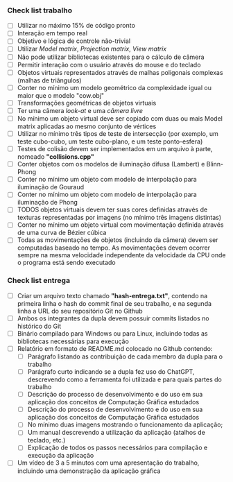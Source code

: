 ### Check list trabalho

- [ ] Utilizar no máximo 15% de código pronto 
- [ ] Interação em tempo real
- [ ] Objetivo e lógica de controle não-trivial
- [ ] Utilizar *Model matrix*, *Projection matrix*, *View matrix*
- [ ] Não pode utilizar bibliotecas existentes para o cálculo de câmera
- [ ] Permitir interação com o usuário através do mouse e do teclado
- [ ] Objetos virtuais representados através de malhas poligonais complexas (malhas de triângulos)
- [ ] Conter no mínimo um modelo geométrico da complexidade igual ou maior que o modelo "cow.obj"
- [ ] Transformações geométricas de objetos virtuais
- [ ] Ter uma câmera *look-at* e uma *câmera livre*
- [ ] No mínimo um objeto virtual deve ser copiado com duas ou mais Model matrix aplicadas ao mesmo conjunto de vértices
- [ ] Utilizar no mínimo três tipos de teste de intersecção (por exemplo, um teste cubo-cubo, um teste cubo-plano, e um teste ponto-esfera)
- [ ]  Testes de colisão devem ser implementados em um arquivo à parte, nomeado **"collisions.cpp"**
- [ ] Conter objetos com os modelos de iluminação difusa (Lambert) e Blinn-Phong
- [ ] Conter no mínimo um objeto com modelo de interpolação para iluminação de Gouraud
- [ ] Conter no mínimo um objeto com modelo de interpolação para iluminação de Phong
- [ ] TODOS objetos virtuais devem ter suas cores definidas através de texturas representadas por imagens (no mínimo três imagens distintas)
- [ ] Conter no mínimo um objeto virtual com movimentação definida através de uma curva de Bézier cúbica
- [ ] Todas as movimentações de objetos (incluindo da câmera) devem ser computadas baseado no tempo. As movimentações devem ocorrer sempre na mesma velocidade independente da velocidade da CPU onde o programa está sendo executado

### Check list entrega

- [ ]  Criar um arquivo texto chamado **"hash-entrega.txt"**, contendo na primeira linha o hash do commit final de seu trabalho, e na segunda linha a URL do seu repositório Git no Github
- [ ] Ambos os integrantes da dupla devem possuir commits listados no histórico do Git
- [ ] Binário compilado para Windows ou para Linux, incluindo todas as bibliotecas necessárias para execução
- [ ] Relatório em formato de README.md colocado no Github contendo:
    - [ ] Parágrafo listando as contribuição de cada membro da dupla para o trabalho
    - [ ] Parágrafo curto indicando se a dupla fez uso do ChatGPT, descrevendo como a ferramenta foi utilizada e para quais partes do trabalho
    - [ ] Descrição do processo de desenvolvimento e do uso em sua aplicação dos conceitos de Computação Gráfica estudados
    - [ ] Descrição do processo de desenvolvimento e do uso em sua aplicação dos conceitos de Computação Gráfica estudados
    - [ ] No mínimo duas imagens mostrando o funcionamento da aplicação;
    - [ ] Um manual descrevendo a utilização da aplicação (atalhos de teclado, etc.)
    - [ ] Explicação de todos os passos necessários para compilação e execução da aplicação
- [ ] Um vídeo de 3 a 5 minutos com uma apresentação do trabalho, incluindo uma demonstração da aplicação gráfica
